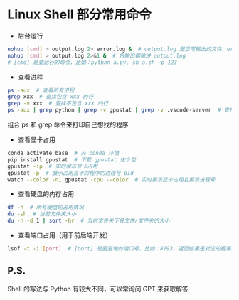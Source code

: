 # Linux Shell 部分常用命令

* 后台运行

~~~sh
nohup [cmd] > output.log 2> error.log &  # output.log 是正常输出的文件，error.log 是报错输出的文件
nohup [cmd] > output.log 2>&1 &  # 将输出都输进 output.log
# [cmd] 是要运行的命令，比如：python a.py, sh a.sh -p 123
~~~

* 查看进程

~~~sh
ps -aux  # 查看所有进程
grep xxx  # 查找包含 xxx 的行
grep -v xxx  # 查找不包含 xxx 的行
ps -aux | grep python | grep -v gpustat | grep -v .vscode-server  # 查找所有进程中包含 python，不包含 gpustat 和 .vscode-server 的行
~~~

组合 ps 和 grep 命令来打印自己想找的程序

* 查看显卡占用

~~~sh
conda activate base  # 开 conda 环境
pip install gpustat  # 下载 gpustat 这个包
gpustat -ip  # 实时展示显卡占用
gpustat -p  # 展示占用显卡的程序的进程号 pid
watch --color -n1 gpustat -cpu --color  # 实时展示显卡占用且展示进程号
~~~


* 查看硬盘的内存占用

~~~sh
df -h  # 所有硬盘的占用情况
du -sh  # 当前文件夹大小
du -h -d 1 | sort -hr  # 当前文件夹下各文件/文件夹的大小
~~~

* 查看端口占用（用于前后端开发）

~~~sh
lsof -t -i:[port]  # [port] 是要查询的端口号，比如：8793，返回结果是对应的程序进程号 pid
~~~

## P.S.

Shell 的写法与 Python 有较大不同，可以常询问 GPT 来获取解答

